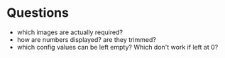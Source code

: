 # Questions

- which images are actually required?
- how are numbers displayed? are they trimmed?
- which config values can be left empty? Which don't work if left at 0?
